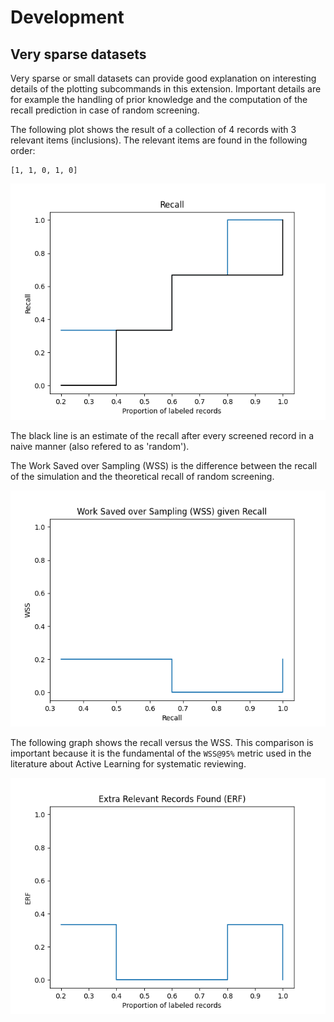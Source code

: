# Development

## Very sparse datasets

Very sparse or small datasets can provide good explanation on interesting
details of the plotting subcommands in this extension. Important details are
for example the handling of prior knowledge and the computation of the recall
prediction in case of random screening.

The following plot shows the result of a collection of 4 records with 3
relevant items (inclusions). The relevant items are found in the following
order:

```
[1, 1, 0, 1, 0]
```

![Recall of small dataset example](https://github.com/asreview/asreview-insights/blob/master/figures/tests_small_dataset_recall.png)

The black line is an estimate of the recall after every screened record in a
naive manner (also refered to as 'random').

The Work Saved over Sampling (WSS) is the difference between the recall of the
simulation and the theoretical recall of random screening.

![WSS for small dataset example](https://github.com/asreview/asreview-insights/blob/master/figures/tests_small_dataset_wss.png)

The following graph shows the recall versus the WSS. This comparison is
important because it is the fundamental of the `WSS@95%` metric used in the
literature about Active Learning for systematic reviewing.

![ERF for small dataset example](https://github.com/asreview/asreview-insights/blob/master/figures/tests_small_dataset_erf.png)
